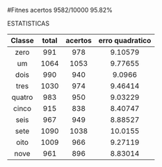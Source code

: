 
#Fitnes
acertos 9582/10000 95.82%

 ESTATISTICAS 

| Classe | total | acertos | erro quadratico |
| :----: | :----: | :----: | :----: |
| zero | 991 | 978 | 9.10579 |
| um | 1064 | 1053 | 9.77655 |
| dois | 990 | 940 | 9.0966 |
| tres | 1030 | 974 | 9.46414 |
| quatro | 983 | 950 | 9.03229 |
| cinco | 915 | 838 | 8.40747 |
| seis | 967 | 949 | 8.88527 |
| sete | 1090 | 1038 | 10.0155 |
| oito | 1009 | 966 | 9.27119 |
| nove | 961 | 896 | 8.83014 |
